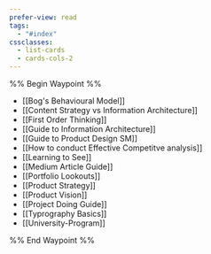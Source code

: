```yaml
---
prefer-view: read
tags:
  - "#index"
cssclasses:
  - list-cards
  - cards-cols-2
---
```

%% Begin Waypoint %%
- [[Bog's Behavioural Model]]
- [[Content Strategy vs Information Architecture]]
- [[First Order Thinking]]
- [[Guide to Information Architecture]]
- [[Guide to Product Design SM]]
- [[How to conduct Effective Competitve analysis]]
- [[Learning to See]]
- [[Medium Article Guide]]
- [[Portfolio Lookouts]]
- [[Product Strategy]]
- [[Product Vision]]
- [[Project Doing Guide]]
- [[Typrography Basics]]
- [[University-Program]]

%% End Waypoint %%